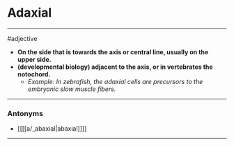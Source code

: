 # Adaxial
---
#adjective
- **On the side that is towards the axis or central line, usually on the upper side.**
- **(developmental biology) adjacent to the axis, or in vertebrates the notochord.**
	- _Example: In zebrafish, the adaxial cells are precursors to the embryonic slow muscle fibers._
---
### Antonyms
- [[[[a/_abaxial|abaxial]]]]
---
